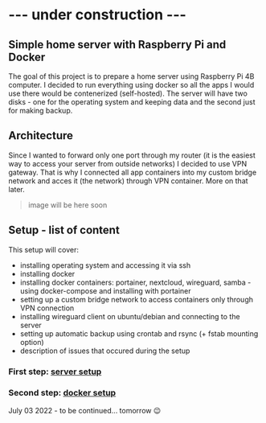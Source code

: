# --- under construction ---

## Simple home server with Raspberry Pi and Docker

The goal of this project is to prepare a home server using Raspberry Pi 4B computer. I decided to run everything using docker so all the apps I would use there would be contenerized (self-hosted). The server will have two disks - one for the operating system and keeping data and the second just for making backup. 

## Architecture
Since I wanted to forward only one port through my router (it is the easiest way to access your server from outside networks) I decided to use VPN gateway. That is why I connected all app containers into my custom bridge network and acces it (the network) through VPN container. More on that later. 

> image will be here soon 

## Setup - list of content

This setup will cover:
* installing operating system and accessing it via ssh
* installing docker
* installing docker containers: portainer, nextcloud, wireguard, samba - using docker-compose and installing with portainer
* setting up a custom bridge network to access containers only through VPN connection
* installing wireguard client on ubuntu/debian and connecting to the server
* setting up automatic backup using crontab and rsync (+ fstab mounting option)
* description of issues that occured during the setup 

### First step: [server setup](https://github.com/btk44/raspberrypi-server/tree/main/server-setup) 
### Second step: [docker setup](https://github.com/btk44/raspberrypi-server/tree/main/docker-setup)

July 03 2022 - to be continued... tomorrow 😉
